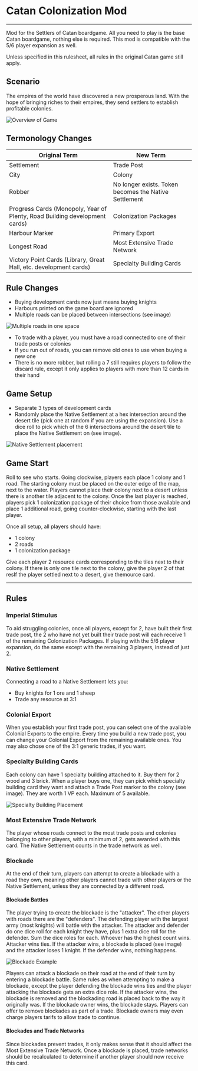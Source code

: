 # Catan Colonization Mod

---

Mod for the Settlers of Catan boardgame. All you need to play is the base Catan boardgame, nothing else is required. This mod is compatible with the 5/6 player expansion as well.

Unless specified in this rulesheet, all rules in the original Catan game still apply.

## Scenario

The empires of the world have discovered a new prosperous land. With the hope of bringing riches to their empires, they send settlers to establish profitable colonies.

![Overview of Game](img/overview.jpg)

## Termonology Changes

| Original Term | New Term |
| ------------- | -------- |
| Settlement    | Trade Post |
| City | Colony |
| Robber | No longer exists. Token becomes the Native Settlement |
| Progress Cards (Monopoly, Year of Plenty, Road Building development cards) | Colonization Packages |
| Harbour Marker | Primary Export |
| Longest Road | Most Extensive Trade Network
| Victory Point Cards (Library, Great Hall, etc. development cards) | Specialty Building Cards |

## Rule Changes

- Buying development cards now just means buying knights
- Harbours printed on the game board are ignored
- Multiple roads can be placed between intersections (see image)

![Multiple roads in one space](img/multiple_roads.jpg)

- To trade with a player, you must have a road connected to one of their trade posts or colonies
- If you run out of roads, you can remove old ones to use when buying a new one
- There is no more robber, but rolling a 7 still requires players to follow the discard rule, except it only applies to players with more than 12 cards in their hand

## Game Setup

- Separate 3 types of development cards
- Randomly place the Native Settlement at a hex intersection around the desert tile (pick one at random if you are using the expansion). Use a dice roll to pick which of the 6 intersections around the desert tile to place the Native Settlement on (see image).

![Native Settlement placement](img/native_settlement.jpg)

## Game Start

Roll to see who starts. Going clockwise, players each place 1 colony and 1 road. The starting colony must be placed on the outer edge of the map, next to the water. Players cannot place their colony next to a desert unless there is another tile adjacent to the colony. Once the last player is reached, players pick 1 colonization package of their choice from those available and place 1 additional road, going counter-clockwise, starting with the last player.

Once all setup, all players should have:

- 1 colony
- 2 roads
- 1 colonization package

Give each player 2 resource cards corresponding to the tiles next to their colony. If there is only one tile next to the colony, give the player 2 of that resIf the player settled next to a desert, give themource card.


---


## Rules

### Imperial Stimulus

To aid struggling colonies, once all players, except for 2, have built their first trade post, the 2 who have not yet built their trade post will each receive 1 of the remaining Colonization Packages. If playing with the 5/6 player expansion, do the same except with the remaining 3 players, instead of just 2. 

### Native Settlement

Connecting a road to a Native Settlement lets you:

- Buy knights for 1 ore and 1 sheep
- Trade any resource at 3:1

### Colonial Export

When you establish your first trade post, you can select one of the available Colonial Exports to the empire. Every time you build a new trade post, you can change your Colonial Export from the remaining available ones. You may also chose one of the 3:1 generic trades, if you want.

### Specialty Building Cards

Each colony can have 1 specialty building attached to it. Buy them for 2 wood and 3 brick. When a player buys one, they can pick which specialty building card they want and attach a Trade Post marker to the colony (see image). They are worth 1 VP each. Maximum of 5 available.

![Specialty Building Placement](img/specialty_building.jpg)

### Most Extensive Trade Network

The player whose roads connect to the most trade posts and colonies belonging to other players, with a minimum of 2, gets awarded with this card. The Native Settlement counts in the trade network as well.

### Blockade

At the end of their turn, players can attempt to create a blockade with a road they own, meaning other players cannot trade with other players or the Native Settlement, unless they are connected by a different road.

#### Blockade Battles

The player trying to create the blockade is the "attacker". The other players with roads there are the "defenders". The defending player with the largest army (most knights) will battle with the attacker. The attacker and defender do one dice roll for each knight they have, plus 1 extra dice roll for the defender. Sum the dice roles for each. Whoever has the highest count wins. Attacker wins ties. If the attacker wins, a blockade is placed (see image) and the attacker loses 1 knight. If the defender wins, nothing happens.

![Blockade Example](img/blockade.jpg)

Players can attack a blockade on their road at the end of their turn by entering a blockade battle. Same rules as when attempting to make a blockade, except the player defending the blockade wins ties and the player attacking the blockade gets an extra dice role. If the attacker wins, the blockade is removed and the blockading road is placed back to the way it originally was. If the blockade owner wins, the blockade stays. Players can offer to remove blockades as part of a trade. Blockade owners may even charge players tarifs to allow trade to continue.

#### Blockades and Trade Networks

Since blockades prevent trades, it only makes sense that it should affect the Most Extensive Trade Network. Once a blockade is placed, trade networks should be recalculated to determine if another player should now receive this card.
